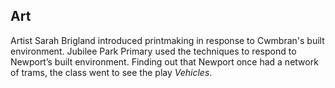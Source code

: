 ## Art

Artist Sarah Brigland introduced printmaking in response to Cwmbran's built environment. Jubilee Park Primary used the techniques to respond to Newport’s built environment. Finding out that Newport once had a network of trams, the class went to see the play *Vehicles*.